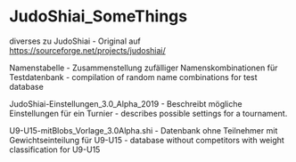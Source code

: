 # JudoShiai_SomeThings
diverses zu JudoShiai - Original auf https://sourceforge.net/projects/judoshiai/

Namenstabelle - Zusammenstellung zufälliger Namenskombinationen für Testdatenbank - compilation of random name combinations for test database

JudoShiai-Einstellungen_3.0_Alpha_2019 - Beschreibt mögliche Einstellungen für ein Turnier - describes possible settings for a tournament.

U9-U15-mitBlobs_Vorlage_3.0Alpha.shi - Datenbank ohne Teilnehmer mit Gewichtseinteilung für U9-U15 - database without competitors with weight classification for U9-U15
